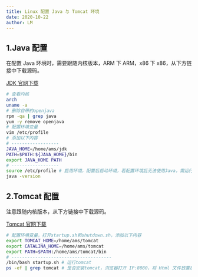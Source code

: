 ```yaml
---
title: Linux 配置 Java 与 Tomcat 环境
date: 2020-10-22
author: LM
---
```


## 1.Java 配置

在配置 Java 环境时，需要跟随内核版本，ARM 下 ARM，x86 下 x86，从下方链接中下载源码。

[ JDK 官网下载 ](https://www.oracle.com/java/technologies/javase-downloads.html) 

```bash
# 查看内核
arch
uname -a
# 删除自带的openjava
rpm -qa | grep java
yum -y remove openjava
# 配置环境变量
vim /etc/profile
# 添加以下内容
# ------------------
JAVA_HOME=/home/ams/jdk
PATH=$PATH:${JAVA_HOME}/bin
export JAVA_HOME PATH
# ------------------
source /etc/profile # 启用环境，配置后启动环境，若配置环境后无法使用Java，需运行此命令
java -version
```

## 2.Tomcat 配置

注意跟随内核版本，从下方链接中下载源码。

[ Tomcat 官网下载 ](https://tomcat.apache.org/) 

```bash
# 配置环境变量，打开startup.sh和shutdown.sh，添加以下内容
export TOMCAT_HOME=/home/ams/tomcat
export CATALINA_HOME=/home/ams/tomcat
export PATH=$PATH:/home/ams/tomcat/bin
# --------------------------------------
/bin/bash startup.sh # 运行tomcat
ps -ef | grep tomcat # 是否安装tomcat，浏览器打开 IP:8080，将 Html 文件放置在 Tomcat 目录下 webapps 文件夹内，即可访问相应界面
```

